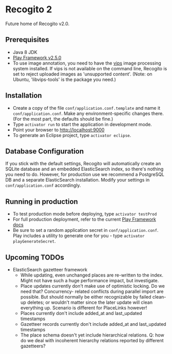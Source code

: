 # Recogito 2

Future home of Recogito v2.0.

## Prerequisites

* Java 8 JDK
* [Play Framework v2.5.0](https://www.playframework.com/download)
* To use image annotation, you need to have the [vips](http://www.vips.ecs.soton.ac.uk/) image
  processing system installed. If vips is not available on the command line, Recogito is set to
  reject uploaded images as 'unsupported content'. (Note: on Ubuntu, 'libvips-tools' is the
  package you need.)

## Installation

* Create a copy of the file `conf/application.conf.template` and name it `conf/application.conf`.
  Make any environment-specific changes there. (For the most part, the defaults should be fine.)
* Type `activator run` to start the application in development mode.
* Point your browser to [http://localhost:9000](http://localhost:9000)
* To generate an Eclipse project, type `activator eclipse`.

## Database Configuration

If you stick with the default settings, Recogito will automatically create an SQLite database and
an embedded ElasticSearch index, so there's nothing you need to do. However, for production use
we recommend a PostgreSQL DB and a separate ElasticSearch installation. Modify your settings in
`conf/application.conf` accordingly.

## Running in production

* To test production mode before deploying, type `activator testProd`
* For full production deployment, refer to the current [Play Framework
  docs](https://www.playframework.com/documentation/2.5.x/Production)
* Be sure to set a random application secret in `conf/application.conf`. Play includes a utility
  to generate one for you - type `activator playGenerateSecret`.

## Upcoming TODOs

* ElasticSearch gazetteer framework
  * While updating, even unchanged places are re-written to the index. Might not have such a
    huge performance impact, but investigate.
  * Place updates currently don't make use of optimistic locking. Do we need that? Concurrency-
    related conflicts during parallel import are possible. But should normally be either
    recognizable by failed clean-up deletes; or wouldn't matter since the later update will
    clean everything up. Scenario is different for PlaceLinks however!
  * Places currently don't include added_at and last_updated timestamps
  * Gazetteer records currently don't include added_at and last_updated timestamps
  * The place schema doesn't yet include hierarchical relations. Q: how do we deal with
    incoherent hierarchy relations reported by different gazetteers?
